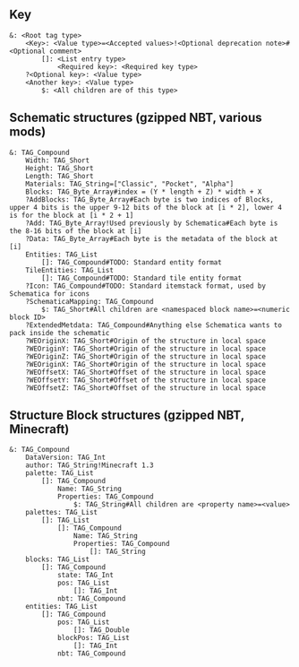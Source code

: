 ## Key
	&: <Root tag type>
		<Key>: <Value type>=<Accepted values>!<Optional deprecation note>#<Optional comment>
			[]: <List entry type>
				<Required key>: <Required key type>
		?<Optional key>: <Value type>
		<Another key>: <Value type>
			$: <All children are of this type>

## Schematic structures (gzipped NBT, various mods)
	&: TAG_Compound
		Width: TAG_Short
		Height: TAG_Short
		Length: TAG_Short
		Materials: TAG_String=["Classic", "Pocket", "Alpha"]
		Blocks: TAG_Byte_Array#index = (Y * length + Z) * width + X
		?AddBlocks: TAG_Byte_Array#Each byte is two indices of Blocks, upper 4 bits is the upper 9-12 bits of the block at [i * 2], lower 4 is for the block at [i * 2 + 1]
		?Add: TAG_Byte_Array!Used previously by Schematica#Each byte is the 8-16 bits of the block at [i]
		?Data: TAG_Byte_Array#Each byte is the metadata of the block at [i]
		Entities: TAG_List
			[]: TAG_Compound#TODO: Standard entity format
		TileEntities: TAG_List
			[]: TAG_Compound#TODO: Standard tile entity format
		?Icon: TAG_Compound#TODO: Standard itemstack format, used by Schematica for icons
		?SchematicaMapping: TAG_Compound
			$: TAG_Short#All children are <namespaced block name>=<numeric block ID>
		?ExtendedMetdata: TAG_Compound#Anything else Schematica wants to pack inside the schematic
		?WEOriginX: TAG_Short#Origin of the structure in local space
		?WEOriginY: TAG_Short#Origin of the structure in local space
		?WEOriginZ: TAG_Short#Origin of the structure in local space
		?WEOriginX: TAG_Short#Origin of the structure in local space
		?WEOffsetX: TAG_Short#Offset of the structure in local space
		?WEOffsetY: TAG_Short#Offset of the structure in local space
		?WEOffsetZ: TAG_Short#Offset of the structure in local space

## Structure Block structures (gzipped NBT, Minecraft)
	&: TAG_Compound
		DataVersion: TAG_Int
		author: TAG_String!Minecraft 1.3
		palette: TAG_List
			[]: TAG_Compound
				Name: TAG_String
				Properties: TAG_Compound
					$: TAG_String#All children are <property name>=<value>
		palettes: TAG_List
			[]: TAG_List
				[]: TAG_Compound
					Name: TAG_String
					Properties: TAG_Compound
						[]: TAG_String
		blocks: TAG_List
			[]: TAG_Compound
				state: TAG_Int
				pos: TAG_List
					[]: TAG_Int
				nbt: TAG_Compound
		entities: TAG_List
			[]: TAG_Compound
				pos: TAG_List
					[]: TAG_Double
				blockPos: TAG_List
					[]: TAG_Int
				nbt: TAG_Compound